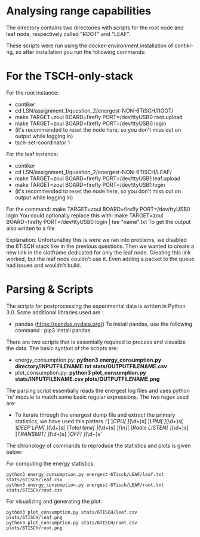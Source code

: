 # Analysing range capabilities

The directory contains two directories with scripts for the root node and leaf node, respectively called "ROOT" and "LEAF".

These scripts were run using the docker-environment installation of contiki-ng, so after installation you run the following commands:

# For the TSCH-only-stack

For the root instance:
* contiker
* cd LSN/assignment_1/question_2/energest-NON-6TiSCH/ROOT/
* make TARGET=zoul BOARD=firefly PORT=/dev/ttyUSB0 root.upload
* make TARGET=zoul BOARD=firefly PORT=/dev/ttyUSB0 login
* (it's recommended to reset the node here, so you don't miss out on output while logging in)
* tsch-set-coordinator 1

For the leaf instance:
* contiker
* cd LSN/assignment_1/question_2/energest-NON-6TiSCH/LEAF/
* make TARGET=zoul BOARD=firefly PORT=/dev/ttyUSB1 leaf.upload
* make TARGET=zoul BOARD=firefly PORT=/dev/ttyUSB1 login
* (it's recommended to reset the node here, so you don't miss out on output while logging in)


For the command:
make TARGET=zoul BOARD=firefly PORT=/dev/ttyUSB0 login
You could optionally replace this with:
make TARGET=zoul BOARD=firefly PORT=/dev/ttyUSB0 login | tee "name".txt
To get the output also written to a file


Explanation:
Unfortunatley this is were we ran into problems, we disabled the 6TiSCH stack like in the previous questions. Then we wanted to create a new link in the slotframe dedicated for only the leaf node. Creating this link worked, but the leaf node couldn't use it. Even adding a packet to the queue had issues and wouldn't build. 



# Parsing & Scripts

The scripts for postprocessing the experimental data is written in Python 3.0. Some additional libraries used are :
* pandas (https://pandas.pydata.org/)
To install pandas, use the following command : pip3 install pandas

There are two scripts that is essentially required to process and visualize the data. The basic  syntaxt of the scripts are:
* energy_consumption.py: **python3 energy_consumption.py directory/INPUTFILENAME.txt stats/OUTPUTFILENAME.csv**
* plot_consumption.py: **python3 plot_consumption.py stats/INPUTFILENAME.csv plots/OUTPUTFILENAME.png**


The parsing script essentially reads the energest log files and uses python 're' module to match some basic regular expressions. The two regex used are:
* To iterate through the energest dump file and extract the primary statistics, we have used this patters :'[ ]*CPU[ ]*(\d+)s[ ]*LPM[ ]*(\d+)s[ ]*DEEP LPM[ ]*(\d+)s[ ]*Total time[ ]*(\d+)s[ ]*[\n]*[ ]*Radio LISTEN[ ]*(\d+)s[ ]*TRANSMIT[ ]*(\d+)s[ ]*OFF[ ]*(\d+)s'


The chronology of commands to reproduce the statistics and plots is given below:

For computing the energy statistics:

```
python3 energy_consumption.py energest-6Tisch/LEAF/leaf.txt stats/6TISCH/leaf.csv 
python3 energy_consumption.py energest-6Tisch/LEAF/root.txt stats/6TISCH/root.csv 

```

For visualizing and generating the plot:

```
python3 plot_consumption.py stats/6TISCH/leaf.csv plots/6TISCH/leaf.png 
python3 plot_consumption.py stats/6TISCH/root.csv plots/6TISCH/root.png 
```
